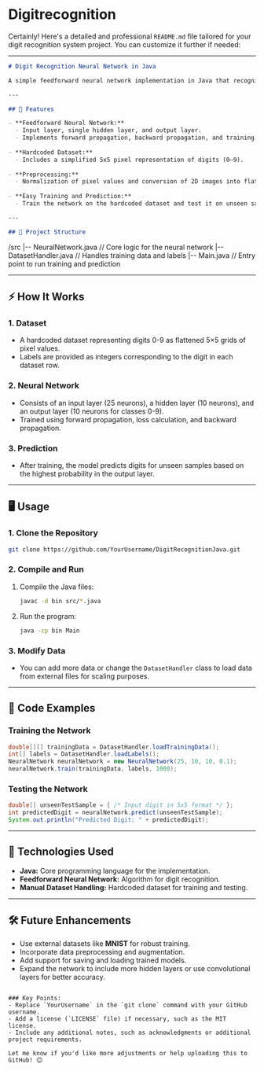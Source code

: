 # Digitrecognition
Certainly! Here's a detailed and professional `README.md` file tailored for your digit recognition system project. You can customize it further if needed:

---

```markdown
# Digit Recognition Neural Network in Java

A simple feedforward neural network implementation in Java that recognizes handwritten digits using hardcoded data. This project serves as an introduction to implementing and training neural networks for image classification tasks.

---

## 🚀 Features

- **Feedforward Neural Network:**
  - Input layer, single hidden layer, and output layer.
  - Implements forward propagation, backward propagation, and training.
  
- **Hardcoded Dataset:**
  - Includes a simplified 5x5 pixel representation of digits (0–9).
  
- **Preprocessing:**
  - Normalization of pixel values and conversion of 2D images into flattened 1D arrays.
  
- **Easy Training and Prediction:**
  - Train the network on the hardcoded dataset and test it on unseen samples.

---

## 📂 Project Structure

```
/src
  |-- NeuralNetwork.java           // Core logic for the neural network
  |-- DatasetHandler.java          // Handles training data and labels
  |-- Main.java                    // Entry point to run training and prediction
 

---

## ⚡ How It Works

### 1. **Dataset**
- A hardcoded dataset representing digits 0-9 as flattened 5×5 grids of pixel values.
- Labels are provided as integers corresponding to the digit in each dataset row.

### 2. **Neural Network**
- Consists of an input layer (25 neurons), a hidden layer (10 neurons), and an output layer (10 neurons for classes 0-9).
- Trained using forward propagation, loss calculation, and backward propagation.

### 3. **Prediction**
- After training, the model predicts digits for unseen samples based on the highest probability in the output layer.

---

## 🖥️ Usage

### 1. **Clone the Repository**
```bash
git clone https://github.com/YourUsername/DigitRecognitionJava.git
```

### 2. **Compile and Run**
1. Compile the Java files:
   ```bash
   javac -d bin src/*.java
   ```
2. Run the program:
   ```bash
   java -cp bin Main
   ```

### 3. **Modify Data**
- You can add more data or change the `DatasetHandler` class to load data from external files for scaling purposes.

---

## 📜 Code Examples

### **Training the Network**
```java
double[][] trainingData = DatasetHandler.loadTrainingData();
int[] labels = DatasetHandler.loadLabels();
NeuralNetwork neuralNetwork = new NeuralNetwork(25, 10, 10, 0.1);
neuralNetwork.train(trainingData, labels, 1000);
```

### **Testing the Network**
```java
double[] unseenTestSample = { /* Input digit in 5x5 format */ };
int predictedDigit = neuralNetwork.predict(unseenTestSample);
System.out.println("Predicted Digit: " + predictedDigit);
```

---

## 🔧 Technologies Used

- **Java:** Core programming language for the implementation.
- **Feedforward Neural Network:** Algorithm for digit recognition.
- **Manual Dataset Handling:** Hardcoded dataset for training and testing.

---

## 🛠️ Future Enhancements

- Use external datasets like **MNIST** for robust training.
- Incorporate data preprocessing and augmentation.
- Add support for saving and loading trained models.
- Expand the network to include more hidden layers or use convolutional layers for better accuracy.

```

### Key Points:
- Replace `YourUsername` in the `git clone` command with your GitHub username.
- Add a license (`LICENSE` file) if necessary, such as the MIT license.
- Include any additional notes, such as acknowledgments or additional project requirements.

Let me know if you'd like more adjustments or help uploading this to GitHub! 😊
